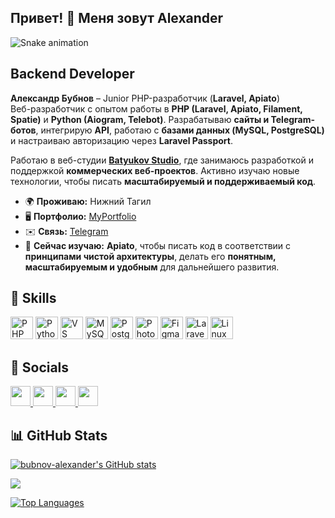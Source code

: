 ## **Привет!** 👋 Меня зовут **Alexander**

<img src="https://raw.githubusercontent.com/bubnov-alexander/bubnov-alexander/output/snake.svg" alt="Snake animation" />

## Backend Developer

**Александр Бубнов** – Junior PHP-разработчик (**Laravel, Apiato**)  
Веб-разработчик с опытом работы в **PHP (Laravel, Apiato, Filament, Spatie)** и **Python (Aiogram, Telebot)**. Разрабатываю **сайты и Telegram-ботов**, интегрирую **API**, работаю с **базами данных (MySQL, PostgreSQL)** и настраиваю авторизацию через **Laravel Passport**.

Работаю в веб-студии **[Batyukov Studio](https://batyukov.studio/)**, где занимаюсь разработкой и поддержкой **коммерческих веб-проектов**. Активно изучаю новые технологии, чтобы писать **масштабируемый и поддерживаемый код**.

- 🌍 **Проживаю:** Нижний Тагил
- 🖥️ **Портфолио:** [MyPortfolio](http://kinoki.vercel.app/)
- ✉️ **Связь:** [Telegram](https://t.me/kikoki445)
- 🧠 **Сейчас изучаю:** **Apiato**, чтобы писать код в соответствии с **принципами чистой архитектуры**, делать его **понятным, масштабируемым и удобным** для дальнейшего развития.

## 🔧 Skills

<p align="left"> <a href="https://www.php.net/" target="_blank" rel="noreferrer"><img src="https://raw.githubusercontent.com/danielcranney/readme-generator/main/public/icons/skills/php-colored.svg" width="36" height="36" alt="PHP" /></a> <a href="https://www.python.org/" target="_blank" rel="noreferrer"><img src="https://raw.githubusercontent.com/danielcranney/readme-generator/main/public/icons/skills/python-colored.svg" width="36" height="36" alt="Python" /></a> <a href="https://code.visualstudio.com/" target="_blank" rel="noreferrer"><img src="https://raw.githubusercontent.com/danielcranney/readme-generator/main/public/icons/skills/visualstudiocode.svg" width="36" height="36" alt="VS Code" /></a> <a href="https://www.mysql.com/" target="_blank" rel="noreferrer"><img src="https://raw.githubusercontent.com/danielcranney/readme-generator/main/public/icons/skills/mysql-colored.svg" width="36" height="36" alt="MySQL" /></a> <a href="https://www.postgresql.org/" target="_blank" rel="noreferrer"><img src="https://raw.githubusercontent.com/danielcranney/readme-generator/main/public/icons/skills/postgresql-colored.svg" width="36" height="36" alt="PostgreSQL" /></a> <a href="https://www.adobe.com/products/photoshop.html" target="_blank" rel="noreferrer"><img src="https://raw.githubusercontent.com/danielcranney/readme-generator/main/public/icons/skills/photoshop-colored.svg" width="36" height="36" alt="Photoshop" /></a> <a href="https://www.figma.com/" target="_blank" rel="noreferrer"><img src="https://raw.githubusercontent.com/danielcranney/readme-generator/main/public/icons/skills/figma-colored.svg" width="36" height="36" alt="Figma" /></a> <a href="https://laravel.com/" target="_blank" rel="noreferrer"><img src="https://raw.githubusercontent.com/danielcranney/readme-generator/main/public/icons/skills/laravel-colored.svg" width="36" height="36" alt="Laravel" /></a> <a href="https://www.linux.org" target="_blank" rel="noreferrer"><img src="https://raw.githubusercontent.com/danielcranney/readme-generator/main/public/icons/skills/linux-colored.svg" width="36" height="36" alt="Linux" /></a> </p>

## 🔗 Socials

<p align="left"> <a href="https://discord.com/users/kinoki_" target="_blank" rel="noreferrer"> <img src="https://raw.githubusercontent.com/danielcranney/readme-generator/main/public/icons/socials/discord.svg" width="32" height="32" /> </a> <a href="https://www.github.com/bubnov-alexander" target="_blank" rel="noreferrer"> <img src="https://raw.githubusercontent.com/danielcranney/readme-generator/main/public/icons/socials/github.svg" width="32" height="32" /> </a> <a href="http://www.instagram.com/kinoki445" target="_blank" rel="noreferrer"> <img src="https://raw.githubusercontent.com/danielcranney/readme-generator/main/public/icons/socials/instagram.svg" width="32" height="32" /> </a> <a href="https://www.twitch.tv/kinoki445" target="_blank" rel="noreferrer"> <img src="https://raw.githubusercontent.com/danielcranney/readme-generator/main/public/icons/socials/twitch.svg" width="32" height="32" /> </a> </p>

## 📊 GitHub Stats

<a href="http://www.github.com/bubnov-alexander"><img src="https://github-readme-stats.vercel.app/api?username=bubnov-alexander&show_icons=true&count_private=true&title_color=ec4899&text_color=ffffff&icon_color=a855f7&bg_color=181824&hide_border=true" alt="bubnov-alexander's GitHub stats" /></a>

<a href="http://www.github.com/bubnov-alexander"><img src="https://github-readme-streak-stats.herokuapp.com/?user=bubnov-alexander&stroke=ffffff&background=181824&ring=ec4899&fire=ec4899&currStreakNum=ffffff&currStreakLabel=ec4899&sideNums=ffffff&sideLabels=ffffff&dates=ffffff&hide_border=true" /></a>

<a href="https://github.com/bubnov-alexander" align="left"><img src="https://github-readme-stats.vercel.app/api/top-langs/?username=bubnov-alexander&langs_count=10&title_color=ec4899&text_color=ffffff&icon_color=a855f7&bg_color=181824&hide_border=true&locale=en&custom_title=Top%20%Languages" alt="Top Languages" /></a>
